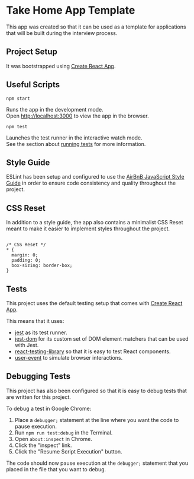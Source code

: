 # Take Home App Template

This app was created so that it can be used as a template for applications that will be built during the interview process.

## Project Setup

It was bootstrapped using [Create React App](https://github.com/facebook/create-react-app).

## Useful Scripts

`npm start`

Runs the app in the development mode.\
Open [http://localhost:3000](http://localhost:3000) to view the app in the browser.

`npm test`

Launches the test runner in the interactive watch mode.\
See the section about [running tests](https://facebook.github.io/create-react-app/docs/running-tests) for more information.

## Style Guide

ESLint has been setup and configured to use the [AirBnB JavaScript Style Guide](https://github.com/airbnb/javascript) in order to ensure code consistency and quality throughout the project.

## CSS Reset

In addition to a style guide, the app also contains a minimalist CSS Reset meant to make it easier to implement styles throughout the project.

```

/* CSS Reset */
* {
  margin: 0;
  padding: 0;
  box-sizing: border-box;
}

```

## Tests

This project uses the default testing setup that comes with [Create React App](https://github.com/facebook/create-react-app).

This means that it uses:

- [jest](https://jestjs.io/) as its test runner.
- [jest-dom](https://testing-library.com/docs/ecosystem-jest-dom/) for its custom set of DOM element matchers that can be used with Jest.
- [react-testing-library](https://testing-library.com/docs/react-testing-library/intro/) so that it is easy to test React components.
- [user-event](https://testing-library.com/docs/ecosystem-user-event/) to simulate browser interactions.

## Debugging Tests

This project has also been configured so that it is easy to debug tests that are written for this project.

To debug a test in Google Chrome:

1. Place a `debugger;` statement at the line where you want the code to pause execution.
2. Run `npm run test:debug` in the Terminal.
3. Open `about:inspect` in Chrome.
4. Click the "inspect" link.
5. Click the "Resume Script Execution" button.

The code should now pause execution at the `debugger;` statement that you placed in the file that you want to debug.